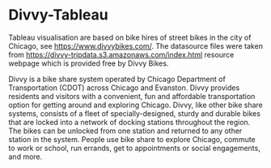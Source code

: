 # Divvy-Tableau

Tableau visualisation are based on bike hires of street bikes in the city of Chicago, see https://www.divvybikes.com/. The datasource files were taken from https://divvy-tripdata.s3.amazonaws.com/index.html resource webpage which is provided free by Divvy Bikes. 

Divvy is a bike share system operated by Chicago Department of Transportation (CDOT) across Chicago and Evanston. Divvy provides residents and visitors with a convenient, fun and affordable transportation option for getting around and exploring Chicago. Divvy, like other bike share systems, consists of a fleet of specially-designed, sturdy and durable bikes that are locked into a network of docking stations throughout the region. The bikes can be unlocked from one station and returned to any other station in the system. People use bike share to explore Chicago, commute to work or school, run errands, get to appointments or social engagements, and more.

